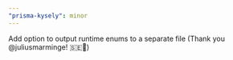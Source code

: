 ```yaml
---
"prisma-kysely": minor
---
```


Add option to output runtime enums to a separate file (Thank you @juliusmarminge! 🇸🇪🎉)

